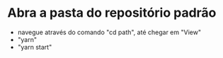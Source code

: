 # Abra a pasta do repositório padrão
  - navegue através do comando "cd path", até chegar em "View"
  - "yarn"
  - "yarn start"
  
